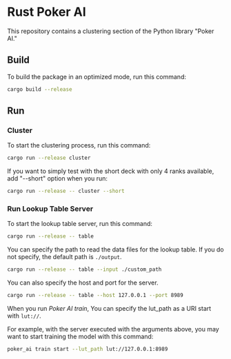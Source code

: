 # Rust Poker AI

This repository contains a clustering section of the Python library "Poker AI."

## Build

To build the package in an optimized mode, run this command:
```bash
cargo build --release
```

## Run

### Cluster

To start the clustering process, run this command:
```bash
cargo run --release cluster
```

If you want to simply test with the short deck with only 4 ranks available,
add "--short" option when you run:
```bash
cargo run --release -- cluster --short
```

### Run Lookup Table Server

To start the lookup table server, run this command:
```bash
cargo run --release -- table
```

You can specify the path to read the data files for the lookup table.
If you do not specify, the default path is `./output`. 
```bash
cargo run --release -- table --input ./custom_path
```

You can also specify the host and port for the server.
```bash
cargo run --release -- table --host 127.0.0.1 --port 8989
```

When you run *Poker AI train*, You can specify the lut_path as a URI start with `lut://`.

For example, with the server executed with the arguments above,
you may want to start training the model with this command:
```bash
poker_ai train start --lut_path lut://127.0.0.1:8989
```
